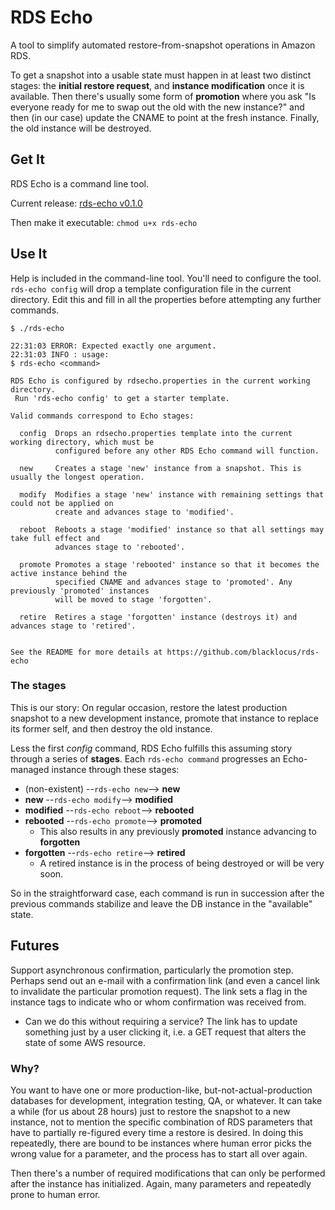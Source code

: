 RDS Echo
========
A tool to simplify automated restore-from-snapshot operations in Amazon RDS.

To get a snapshot into a usable state must happen in at least two distinct stages: the **initial restore request**, and
**instance modification** once it is available. Then there's usually some form of **promotion** where you ask "Is
everyone ready for me to swap out the old with the new instance?" and then (in our case) update the CNAME to point at the fresh
instance. Finally, the old instance will be destroyed.



## Get It ##
RDS Echo is a command line tool.

Current release: [rds-echo v0.1.0](https://github.com/blacklocus/rds-echo/releases)

Then make it executable: `chmod u+x rds-echo`



## Use It ##
Help is included in the command-line tool. You'll need to configure the tool. `rds-echo config` will drop a template
configuration file in the current directory. Edit this and fill in all the properties before attempting any further commands.

```
$ ./rds-echo

22:31:03 ERROR: Expected exactly one argument.
22:31:03 INFO : usage:
$ rds-echo <command>

RDS Echo is configured by rdsecho.properties in the current working directory.
 Run 'rds-echo config' to get a starter template.

Valid commands correspond to Echo stages:

  config  Drops an rdsecho.properties template into the current working directory, which must be
          configured before any other RDS Echo command will function.

  new     Creates a stage 'new' instance from a snapshot. This is usually the longest operation.

  modify  Modifies a stage 'new' instance with remaining settings that could not be applied on
          create and advances stage to 'modified'.

  reboot  Reboots a stage 'modified' instance so that all settings may take full effect and
          advances stage to 'rebooted'.

  promote Promotes a stage 'rebooted' instance so that it becomes the active instance behind the
          specified CNAME and advances stage to 'promoted'. Any previously 'promoted' instances
          will be moved to stage 'forgotten'.

  retire  Retires a stage 'forgotten' instance (destroys it) and advances stage to 'retired'.


See the README for more details at https://github.com/blacklocus/rds-echo
```

### The stages ###
This is our story: On regular occasion, restore the latest production snapshot to a new development instance, promote
that instance to replace its former self, and then destroy the old instance.

Less the first *config* command, RDS Echo fulfills this assuming story through a series of **stages**.
Each `rds-echo command` progresses an Echo-managed instance through these stages:

  - (non-existent) --`rds-echo new`-->     **new**
  - **new**        --`rds-echo modify`-->  **modified**
  - **modified**   --`rds-echo reboot`-->  **rebooted**
  - **rebooted**   --`rds-echo promote`--> **promoted**
    - This also results in any previously **promoted** instance advancing to **forgotten**
  - **forgotten**  --`rds-echo retire`-->  **retired**
    - A retired instance is in the process of being destroyed or will be very soon.

So in the straightforward case, each command is run in succession after the previous commands stabilize and leave the
DB instance in the "available" state.



## Futures ##

Support asynchronous confirmation, particularly the promotion step. Perhaps send out an e-mail with a confirmation link
(and even a cancel link to invalidate the particular promotion request). The link sets a flag in the instance tags
to indicate who or whom confirmation was received from.

  - Can we do this without requiring a service? The link has to update something just by a user clicking it, i.e. a GET
    request that alters the state of some AWS resource.



### Why? ###

You want to have one or more production-like, but-not-actual-production databases for development, integration testing,
QA, or whatever. It can take a while (for us about 28 hours) just to restore the snapshot to a new instance, not to
mention the specific combination of RDS parameters that have to partially re-figured every time a restore is desired.
In doing this repeatedly, there are bound to be instances where human error picks the wrong value for a parameter,
and the process has to start all over again.

Then there's a number of required modifications that can only be performed after the instance has initialized.
Again, many parameters and repeatedly prone to human error.
